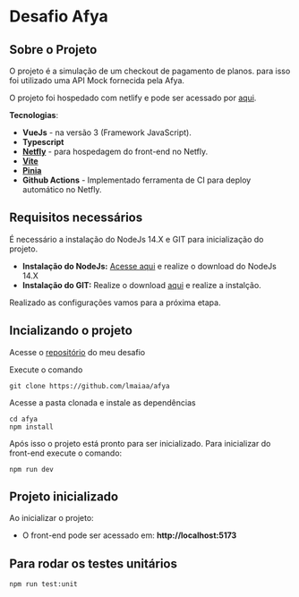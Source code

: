 # Desafio Afya

## Sobre o Projeto

O projeto é a simulação de um checkout de pagamento de planos. para isso foi utilizado uma API Mock fornecida pela Afya.

O projeto foi hospedado com netlify e pode ser acessado por [aqui](https://afya.netlify.app/).

**Tecnologias**:

- **VueJs** - na versão 3 (Framework JavaScript).
- **Typescript**
- **[Netfly](https://www.netlify.com/)** - para hospedagem do front-end no Netfly.
- **[Vite](https://vitejs.dev/)**
- **[Pinia](https://pinia.vuejs.org/)**
- **Github Actions** - Implementado ferramenta de CI para deploy automático no Netfly.

## Requisitos necessários

É necessário a instalação do NodeJs 14.X e GIT para inicialização do projeto.

- **Instalação do NodeJs:** [Acesse aqui](https://nodejs.org/en/download/) e realize o download do NodeJs 14.X
- **Instalação do GIT:** Realize o download [aqui](https://git-scm.com/downloads) e realize a instalção.

Realizado as configurações vamos para a próxima etapa.

## Incializando o projeto

Acesse o [repositório](https://github.com/lmaiaa/afya) do meu desafio

Execute o comando

```
git clone https://github.com/lmaiaa/afya
```

Acesse a pasta clonada e instale as dependências

```
cd afya
npm install

```

Após isso o projeto está pronto para ser inicializado.
Para inicializar do front-end execute o comando:

```
npm run dev
```

## Projeto inicializado

Ao inicializar o projeto:

- O front-end pode ser acessado em: **http://localhost:5173**

## Para rodar os testes unitários

```
npm run test:unit
```
